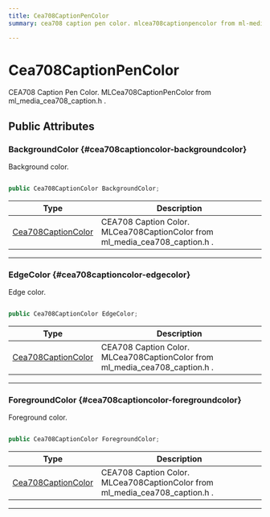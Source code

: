 ```yaml
---
title: Cea708CaptionPenColor
summary: cea708 caption pen color. mlcea708captionpencolor from ml-media-cea708-caption.h. 

---
```


# Cea708CaptionPenColor




CEA708 Caption Pen Color.  MLCea708CaptionPenColor  from  ml&#95;media&#95;cea708&#95;caption.h .   





## Public Attributes

### BackgroundColor {#cea708captioncolor-backgroundcolor}

Background color. 

```csharp

public Cea708CaptionColor BackgroundColor;

```

| Type | Description  | 
|--|--|
| [Cea708CaptionColor](/versioned_docs/version-03-Jan-2023/unity-api/api/UnityEngine.XR.MagicLeap/MLMedia/ParserCEA708/NativeBindings/UnityEngine.XR.MagicLeap.MLMedia.ParserCEA708.NativeBindings.Cea708CaptionColor.md) | CEA708 Caption Color.  MLCea708CaptionColor  from  ml&#95;media&#95;cea708&#95;caption.h .  |





-----------

### EdgeColor {#cea708captioncolor-edgecolor}

Edge color. 

```csharp

public Cea708CaptionColor EdgeColor;

```

| Type | Description  | 
|--|--|
| [Cea708CaptionColor](/versioned_docs/version-03-Jan-2023/unity-api/api/UnityEngine.XR.MagicLeap/MLMedia/ParserCEA708/NativeBindings/UnityEngine.XR.MagicLeap.MLMedia.ParserCEA708.NativeBindings.Cea708CaptionColor.md) | CEA708 Caption Color.  MLCea708CaptionColor  from  ml&#95;media&#95;cea708&#95;caption.h .  |





-----------

### ForegroundColor {#cea708captioncolor-foregroundcolor}

Foreground color. 

```csharp

public Cea708CaptionColor ForegroundColor;

```

| Type | Description  | 
|--|--|
| [Cea708CaptionColor](/versioned_docs/version-03-Jan-2023/unity-api/api/UnityEngine.XR.MagicLeap/MLMedia/ParserCEA708/NativeBindings/UnityEngine.XR.MagicLeap.MLMedia.ParserCEA708.NativeBindings.Cea708CaptionColor.md) | CEA708 Caption Color.  MLCea708CaptionColor  from  ml&#95;media&#95;cea708&#95;caption.h .  |





-----------

